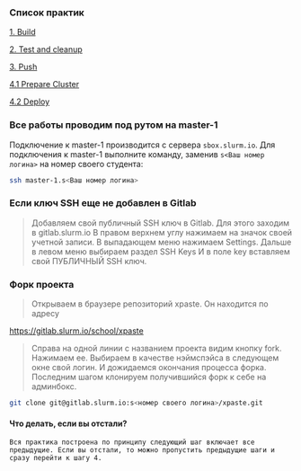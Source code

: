 ### Список практик

[1. Build](1.build/README.md)

[2. Test and cleanup](2.test_and_cleanup/README.md)

[3. Push](3.push/README.md)

[4.1 Prepare Cluster](4.deploy/4.1.prepare_cluster/README.md)

[4.2 Deploy](4.deploy/4.2.deploy/README.md)

### Все работы проводим под рутом на master-1

Подключение к master-1 производится с сервера `sbox.slurm.io`. Для подключения к master-1 выполните команду, заменив `s<Ваш номер логина>` на номер своего студента:

```bash
ssh master-1.s<Ваш номер логина>
```

### Если ключ SSH еще не добавлен в Gitlab

> Добавляем свой публичный SSH ключ в Gitlab.
> Для этого заходим в gitlab.slurm.io
> В правом верхнем углу нажимаем на значок своей учетной записи.
> В выпадающем меню нажимаем Settings.
> Дальше в левом меню выбираем раздел SSH Keys
> И в поле key вставляем свой ПУБЛИЧНЫЙ SSH ключ.

### Форк проекта

> Открываем в браузере репозиторий xpaste. Он находится по адресу 

  https://gitlab.slurm.io/school/xpaste


> Справа на одной линии с названием проекта видим кнопку fork. Нажимаем ее.
> Выбираем в качестве нэймспэйса в следующем окне свой логин.
> И дожидаемся окончания процесса форка.
> Последним шагом клонируем получившийся форк к себе на админбокс.
```bash
git clone git@gitlab.slurm.io:s<номер своего логина>/xpaste.git
```

#### Что делать, если вы отстали?

``Вся практика построена по принципу следующий шаг включает все предыдущие. Если вы отстали, то можно пропустить предыдущие шаги и сразу перейти к шагу 4.``
